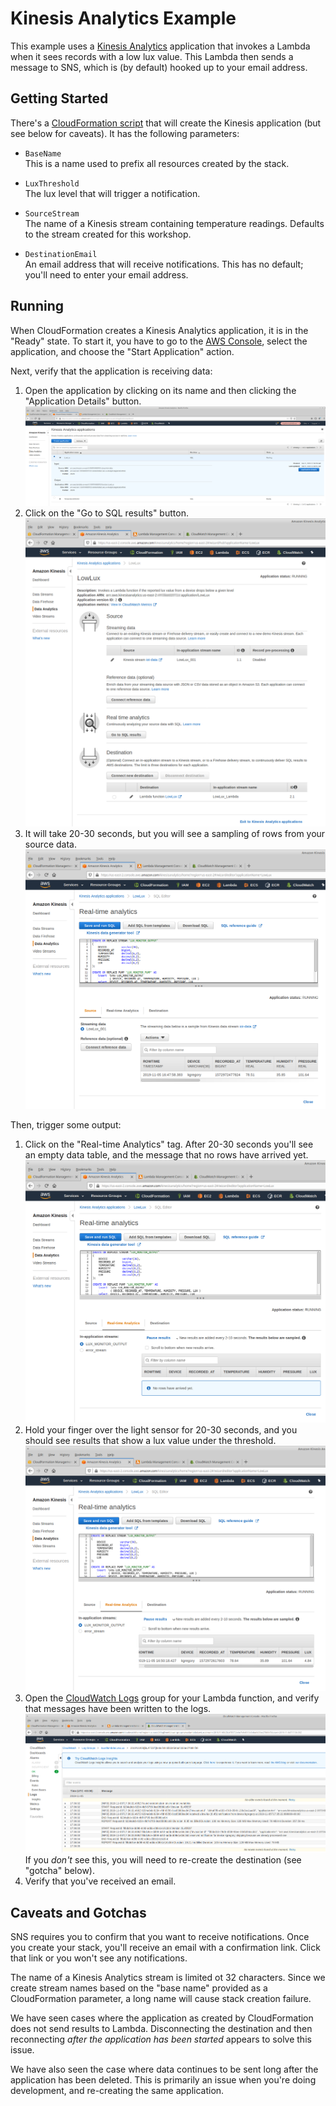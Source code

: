 # Kinesis Analytics Example

This example uses a [Kinesis Analytics](https://docs.aws.amazon.com/kinesisanalytics/latest/dev/how-it-works.html)
application that invokes a Lambda when it sees records with a low lux value. This Lambda then sends a message to
SNS, which is (by default) hooked up to your email address.

## Getting Started

There's a [CloudFormation script](cloudformation.yml) that will create the Kinesis application (but see below for
caveats). It has the following parameters:

* `BaseName`  
  This is a name used to prefix all resources created by the stack.

* `LuxThreshold`  
  The lux level that will trigger a notification.

* `SourceStream`  
  The name of a Kinesis stream containing temperature readings. Defaults to the stream created for this workshop.

* `DestinationEmail`  
  An email address that will receive notifications. This has no default; you'll need to enter your email address.


## Running

When CloudFormation creates a Kinesis Analytics application, it is in the "Ready" state. To start it, you have
to go to the [AWS Console](https://console.aws.amazon.com/kinesisanalytics/home), select the application, and
choose the "Start Application" action.

Next, verify that the application is receiving data:

1.  Open the application by clicking on its name and then clicking the "Application Details" button.
    ![](readme-images/application_list.png)
2.  Click on the "Go to SQL results" button.
    ![](readme-images/application_detail.png)
3.  It will take 20-30 seconds, but you will see a sampling of rows from your source data.
    ![](readme-images/source_data.png)

Then, trigger some output:

1.  Click on the "Real-time Analytics" tag. After 20-30 seconds you'll see an empty data table, and
    the message that no rows have arrived yet.
    ![](readme-images/empty_results.png)
2.  Hold your finger over the light sensor for 20-30 seconds, and you should see results that show
    a lux value under the threshold.
    ![](readme-images/results.png)
3.  Open the [CloudWatch Logs](https://console.aws.amazon.com/cloudwatch/home?#logs:) group for your
    Lambda function, and verify that messages have been written to the logs.
    ![](readme-images/cloudwatch_logs.png)
    If you _don't_ see this, you will need to re-create the destination (see "gotcha" below).
4.  Verify that you've received an email.


## Caveats and Gotchas

SNS requires you to confirm that you want to receive notifications. Once you create your stack, you'll
receive an email with a confirmation link. Click that link or you won't see any notifications.

The name of a Kinesis Analytics stream is limited ot 32 characters. Since we create stream names based
on the "base name" provided as a CloudFormation parameter, a long name will cause stack creation failure.

We have seen cases where the application as created by CloudFormation does not send results to Lambda.
Disconnecting the destination and then reconnecting _after the application has been started_ appears to
solve this issue.

We have also seen the case where data continues to be sent long after the application has been deleted.
This is primarily an issue when you're doing development, and re-creating the same application.
